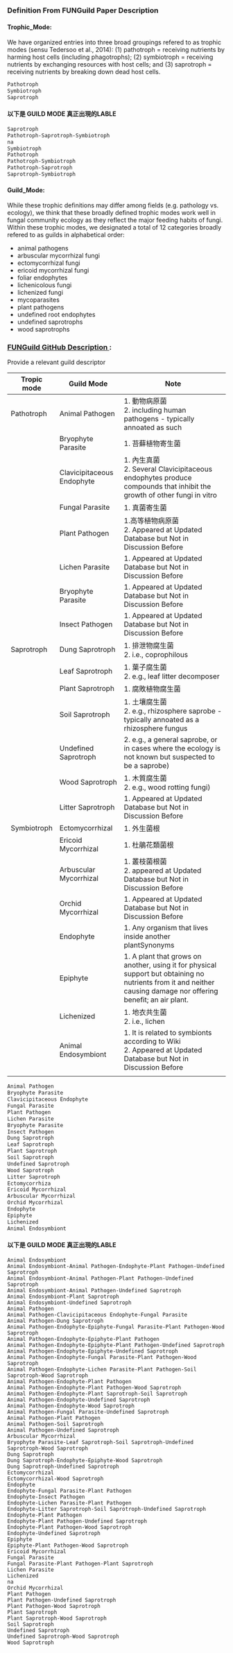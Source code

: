 ### Definition From FUNGuild Paper Description

#### Trophic_Mode:

We have organized entries into three broad groupings refered to as trophic modes (sensu Tedersoo et al., 2014):
(1) pathotroph = receiving nutrients by harming host cells (including phagotrophs); 
(2) symbiotroph = receiving nutrients by exchanging resources with host cells; and 
(3) saprotroph = receiving nutrients by breaking down dead host cells. 

```tex
Pathotroph
Symbiotroph
Saprotroph
```

#### 以下是 GUILD MODE 真正出現的LABLE
```tex
Saprotroph
Pathotroph-Saprotroph-Symbiotroph
na
Symbiotroph
Pathotroph
Pathotroph-Symbiotroph
Pathotroph-Saprotroph
Saprotroph-Symbiotroph
```

#### Guild_Mode:

While these trophic definitions may differ among fields (e.g. pathology vs. ecology), we think that these broadly defined trophic modes work well in fungal community ecology as they reflect the major feeding habits of fungi. 
Within these trophic modes, we designated a total of 12 categories broadly refered to as guilds in alphabetical order: 

- animal pathogens
- arbuscular mycorrhizal fungi
- ectomycorrhizal fungi
- ericoid mycorrhizal fungi
- foliar endophytes
- lichenicolous fungi
- lichenized fungi
- mycoparasites
- plant pathogens
- undefined root endophytes
- undefined saprotrophs
- wood saprotrophs

### [FUNGuild GitHub Description ](https://github.com/UMNFuN/FUNGuild):

Provide a relevant guild descriptor

| Tropic mode | Guild Mode                 | Note                                                         |
| ----------- | -------------------------- | ------------------------------------------------------------ |
| Pathotroph  | Animal Pathogen            | 1. 動物病原菌<br />2. including human pathogens - typically annoated as such |
|             | Bryophyte Parasite         | 1. 苔蘚植物寄生菌                                            |
|             | Clavicipitaceous Endophyte | 1. 內生真菌<br />2. Several Clavicipitaceous endophytes produce compounds that inhibit the growth of other fungi in vitro |
|             | Fungal Parasite            | 1. 真菌寄生菌                                                |
|             | Plant Pathogen             | 1.高等植物病原菌<br />2. Appeared at Updated Database but Not in Discussion Before |
|             | Lichen Parasite            | 1. Appeared at Updated Database but Not in Discussion Before |
|             | Bryophyte Parasite         | 1. Appeared at Updated Database but Not in Discussion Before |
|             | Insect Pathogen            | 1. Appeared at Updated Database but Not in Discussion Before |
| Saprotroph  | Dung Saprotroph            | 1. 排泄物腐生菌<br />2. i.e., coprophilous                   |
|             | Leaf Saprotroph            | 1. 葉子腐生菌<br />2. e.g., leaf litter decomposer           |
|             | Plant Saprotroph           | 1. 腐敗植物腐生菌                                            |
|             | Soil Saprotroph            | 1. 土壤腐生菌<br />2. e.g., rhizosphere saprobe - typically annoated as a rhizosphere fungus |
|             | Undefined Saprotroph       | 2. e.g., a general saprobe, or in cases where the ecology is not known but suspected to be a saprobe) |
|             | Wood Saprotroph            | 1. 木質腐生菌<br />2. e.g., wood rotting fungi)              |
|             | Litter Saprotroph          | 1. Appeared at Updated Database but Not in Discussion Before |
| Symbiotroph | Ectomycorrhizal            | 1. 外生菌根                                                  |
|             | Ericoid Mycorrhizal        | 1. 杜鵑花類菌根                                              |
|             | Arbuscular Mycorrhizal     | 1. 叢枝菌根菌<br />2. appeared at Updated Database but Not in Discussion Before |
|             | Orchid Mycorrhizal         | 1. Appeared at Updated Database but Not in Discussion Before |
|             | Endophyte                  | 1. Any organism that lives inside another plantSynonyms      |
|             | Epiphyte                   | 1. A plant that grows on another, using it for physical support but obtaining no nutrients from it and neither causing damage nor offering benefit; an air plant. |
|             | Lichenized                 | 1. 地衣共生菌<br />2. i.e., lichen                           |
|             | Animal Endosymbiont        | 1. It is related to symbionts according to Wiki <br />2. Appeared at Updated Database but Not in Discussion Before |
|             |                            |                                                              |
```tex
Animal Pathogen
Bryophyte Parasite
Clavicipitaceous Endophyte
Fungal Parasite
Plant Pathogen
Lichen Parasite
Bryophyte Parasite
Insect Pathogen
Dung Saprotroph
Leaf Saprotroph 
Plant Saprotroph
Soil Saprotroph
Undefined Saprotroph
Wood Saprotroph
Litter Saprotroph
Ectomycorrhiza
Ericoid Mycorrhizal
Arbuscular Mycorrhizal
Orchid Mycorrhizal
Endophyte 
Epiphyte
Lichenized
Animal Endosymbiont
```

#### 以下是 GUILD MODE 真正出現的LABLE
```text
Animal Endosymbiont
Animal Endosymbiont-Animal Pathogen-Endophyte-Plant Pathogen-Undefined Saprotroph
Animal Endosymbiont-Animal Pathogen-Plant Pathogen-Undefined Saprotroph
Animal Endosymbiont-Animal Pathogen-Undefined Saprotroph
Animal Endosymbiont-Plant Saprotroph
Animal Endosymbiont-Undefined Saprotroph
Animal Pathogen
Animal Pathogen-Clavicipitaceous Endophyte-Fungal Parasite
Animal Pathogen-Dung Saprotroph
Animal Pathogen-Endophyte-Epiphyte-Fungal Parasite-Plant Pathogen-Wood Saprotroph
Animal Pathogen-Endophyte-Epiphyte-Plant Pathogen
Animal Pathogen-Endophyte-Epiphyte-Plant Pathogen-Undefined Saprotroph
Animal Pathogen-Endophyte-Epiphyte-Undefined Saprotroph
Animal Pathogen-Endophyte-Fungal Parasite-Plant Pathogen-Wood Saprotroph
Animal Pathogen-Endophyte-Lichen Parasite-Plant Pathogen-Soil Saprotroph-Wood Saprotroph
Animal Pathogen-Endophyte-Plant Pathogen
Animal Pathogen-Endophyte-Plant Pathogen-Wood Saprotroph
Animal Pathogen-Endophyte-Plant Saprotroph-Soil Saprotroph
Animal Pathogen-Endophyte-Undefined Saprotroph
Animal Pathogen-Endophyte-Wood Saprotroph
Animal Pathogen-Fungal Parasite-Undefined Saprotroph
Animal Pathogen-Plant Pathogen
Animal Pathogen-Soil Saprotroph
Animal Pathogen-Undefined Saprotroph
Arbuscular Mycorrhizal
Bryophyte Parasite-Leaf Saprotroph-Soil Saprotroph-Undefined Saprotroph-Wood Saprotroph
Dung Saprotroph
Dung Saprotroph-Endophyte-Epiphyte-Wood Saprotroph
Dung Saprotroph-Undefined Saprotroph
Ectomycorrhizal
Ectomycorrhizal-Wood Saprotroph
Endophyte
Endophyte-Fungal Parasite-Plant Pathogen
Endophyte-Insect Pathogen
Endophyte-Lichen Parasite-Plant Pathogen
Endophyte-Litter Saprotroph-Soil Saprotroph-Undefined Saprotroph
Endophyte-Plant Pathogen
Endophyte-Plant Pathogen-Undefined Saprotroph
Endophyte-Plant Pathogen-Wood Saprotroph
Endophyte-Undefined Saprotroph
Epiphyte
Epiphyte-Plant Pathogen-Wood Saprotroph
Ericoid Mycorrhizal
Fungal Parasite
Fungal Parasite-Plant Pathogen-Plant Saprotroph
Lichen Parasite
Lichenized
na
Orchid Mycorrhizal
Plant Pathogen
Plant Pathogen-Undefined Saprotroph
Plant Pathogen-Wood Saprotroph
Plant Saprotroph
Plant Saprotroph-Wood Saprotroph
Soil Saprotroph
Undefined Saprotroph
Undefined Saprotroph-Wood Saprotroph
Wood Saprotroph
```


